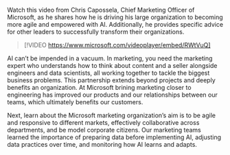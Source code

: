 Watch this video from Chris Capossela, Chief Marketing Officer of Microsoft, as he shares how he is driving his large organization to becoming more agile and empowered with AI. Additionally, he provides specific advice for other leaders to successfully transform their organizations.

> [!VIDEO https://www.microsoft.com/videoplayer/embed/RWtVuQ]

AI can’t be impended in a vacuum. In marketing, you need the marketing expert who understands how to think about content and a seller alongside engineers and data scientists, all working together to tackle the biggest business problems. This partnership extends beyond projects and deeply benefits an organization. At Microsoft brining marketing closer to engineering has improved our products and our relationships between our teams, which ultimately benefits our customers.

Next, learn about the Microsoft marketing organization’s aim is to be agile and responsive to different markets, effectively collaborative across departments, and be model corporate citizens. Our marketing teams learned the importance of preparing data before implementing AI, adjusting data practices over time, and monitoring how AI learns and adapts.